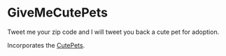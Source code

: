 # GiveMeCutePets

Tweet me your zip code and I will tweet you back a cute pet for adoption.

Incorporates the [CutePets](https://github.com/openlexington/CutePets).